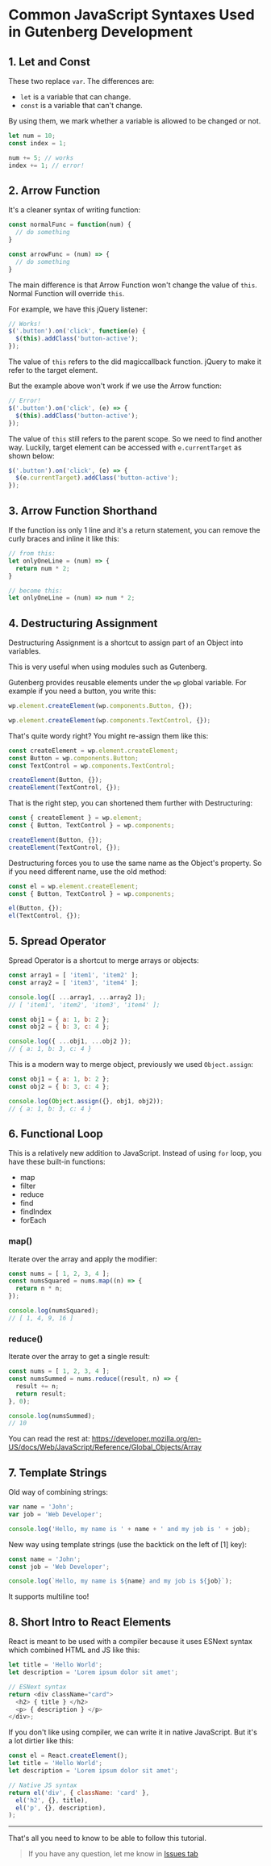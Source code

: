 # Common JavaScript Syntaxes Used in Gutenberg Development

## 1. Let and Const

These two replace `var`. The differences are:

- `let` is a variable that can change.
- `const` is a variable that can't change.

By using them, we mark whether a variable is allowed to be changed or not.

```js
let num = 10;
const index = 1;

num += 5; // works
index += 1; // error!
```

## 2. Arrow Function

It's a cleaner syntax of writing function:

```js
const normalFunc = function(num) {
  // do something
}

const arrowFunc = (num) => {
  // do something
}
```

The main difference is that Arrow Function won't change the value of `this`. Normal Function will override `this`.

For example, we have this jQuery listener:

```js
// Works!
$('.button').on('click', function(e) {
  $(this).addClass('button-active');
});
```

The value of `this` refers to the  did magiccallback function. jQuery to make it refer to the target element.

But the example above won't work if we use the Arrow function:

```js
// Error!
$('.button').on('click', (e) => {
  $(this).addClass('button-active');
});
```

The value of `this` still refers to the parent scope. So we need to find another way. Luckily, target element can be accessed with `e.currentTarget` as shown below:

```js
$('.button').on('click', (e) => {
  $(e.currentTarget).addClass('button-active');
});
```

## 3. Arrow Function Shorthand

If the function iss only 1 line and it's a return statement, you can remove the curly braces and inline it like this:


```js
// from this:
let onlyOneLine = (num) => {
  return num * 2;
}

// become this:
let onlyOneLine = (num) => num * 2;
```

## 4. Destructuring Assignment

Destructuring Assignment is a shortcut to assign part of an Object into variables.

This is very useful when using modules such as Gutenberg.

Gutenberg provides reusable elements under the `wp` global variable. For example if you need a button, you write this:

```js
wp.element.createElement(wp.components.Button, {});

wp.element.createElement(wp.components.TextControl, {});
```

That's quite wordy right? You might re-assign them like this:

```js
const createElement = wp.element.createElement;
const Button = wp.components.Button;
const TextControl = wp.components.TextControl;

createElement(Button, {});
createElement(TextControl, {});
```

That is the right step, you can shortened them further with Destructuring:

```js
const { createElement } = wp.element;
const { Button, TextControl } = wp.components;

createElement(Button, {});
createElement(TextControl, {});
```

Destructuring forces you to use the same name as the Object's property. So if you need different name, use the old method:

```js
const el = wp.element.createElement;
const { Button, TextControl } = wp.components;

el(Button, {});
el(TextControl, {});
```

## 5. Spread Operator

Spread Operator is a shortcut to merge arrays or objects:

```js
const array1 = [ 'item1', 'item2' ];
const array2 = [ 'item3', 'item4' ];

console.log([ ...array1, ...array2 ]);
// [ 'item1', 'item2', 'item3', 'item4' ];

const obj1 = { a: 1, b: 2 };
const obj2 = { b: 3, c: 4 };

console.log({ ...obj1, ...obj2 });
// { a: 1, b: 3, c: 4 }
```

This is a modern way to merge object, previously we used `Object.assign`:

```js
const obj1 = { a: 1, b: 2 };
const obj2 = { b: 3, c: 4 };

console.log(Object.assign({}, obj1, obj2));
// { a: 1, b: 3, c: 4 }
```

## 6. Functional Loop

This is a relatively new addition to JavaScript. Instead of using `for` loop, you have these built-in functions:

- map
- filter
- reduce
- find
- findIndex
- forEach

### map()

Iterate over the array and apply the modifier:

```js
const nums = [ 1, 2, 3, 4 ];
const numsSquared = nums.map((n) => {
  return n * n;
});

console.log(numsSquared);
// [ 1, 4, 9, 16 ]
```

### reduce()

Iterate over the array to get a single result:

```js
const nums = [ 1, 2, 3, 4 ];
const numsSummed = nums.reduce((result, n) => {
  result += n;
  return result;
}, 0);

console.log(numsSummed);
// 10
```

You can read the rest at: https://developer.mozilla.org/en-US/docs/Web/JavaScript/Reference/Global_Objects/Array

## 7. Template Strings

Old way of combining strings:

```js
var name = 'John';
var job = 'Web Developer';

console.log('Hello, my name is ' + name + ' and my job is ' + job);
```

New way using template strings (use the backtick on the left of [1] key):

```js
const name = 'John';
const job = 'Web Developer';

console.log(`Hello, my name is ${name} and my job is ${job}`);
```

It supports multiline too!

## 8. Short Intro to React Elements

React is meant to be used with a compiler because it uses ESNext syntax which combined HTML and JS like this:

```js
let title = 'Hello World';
let description = 'Lorem ipsum dolor sit amet';

// ESNext syntax
return <div className="card">
  <h2> { title } </h2>
  <p> { description } </p>
</div>;
```

If you don't like using compiler, we can write it in native JavaScript. But it's a lot dirtier like this:

```js
const el = React.createElement();
let title = 'Hello World';
let description = 'Lorem ipsum dolor sit amet';

// Native JS syntax
return el('div', { className: 'card' },
  el('h2', {}, title),
  el('p', {}, description),
);
```

-----

That's all you need to know to be able to follow this tutorial.

> If you have any question, let me know in [Issues tab](https://github.com/hrsetyono/gutenberg-tutorial/issues)